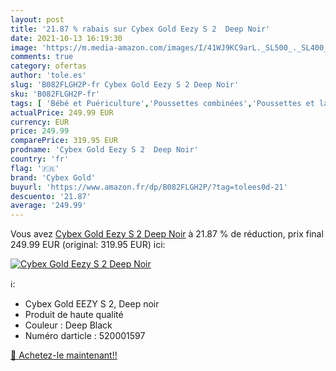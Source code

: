 ```yaml
---
layout: post
title: '21.87 % rabais sur Cybex Gold Eezy S 2  Deep Noir'
date: 2021-10-13 16:19:30
image: 'https://m.media-amazon.com/images/I/41WJ9KC9arL._SL500_._SL400_.jpg'
comments: true
category: ofertas
author: 'tole.es'
slug: 'B082FLGH2P-fr Cybex Gold Eezy S 2 Deep Noir'
sku: 'B082FLGH2P-fr'
tags: [ 'Bébé et Puériculture','Poussettes combinées','Poussettes et landaus','Poussettes, landaus et accessoires','cybex gold', ]
actualPrice: 249.99 EUR
currency: EUR
price: 249.99
comparePrice: 319.95 EUR
prodname: 'Cybex Gold Eezy S 2  Deep Noir'
country: 'fr'
flag: '🇫🇷'
brand: 'Cybex Gold'
buyurl: 'https://www.amazon.fr/dp/B082FLGH2P/?tag=tolees0d-21'
descuento: '21.87'
average: '249.99'
---
```


Vous avez [Cybex Gold Eezy S 2  Deep Noir](https://www.amazon.fr/dp/B082FLGH2P/?tag=tolees0d-21)  à  21.87 % de réduction, prix final  249.99 EUR (original: 319.95 EUR) ici:

[![Cybex Gold Eezy S 2  Deep Noir](https://m.media-amazon.com/images/I/41WJ9KC9arL._SL500_._SL400_.jpg)](https://www.amazon.fr/dp/B082FLGH2P/?tag=tolees0d-21)

ℹ️:

- Cybex Gold EEZY S 2, Deep noir
- Produit de haute qualité
- Couleur : Deep Black
- Numéro darticle : 520001597

[🛒 Achetez-le maintenant!!](https://www.amazon.fr/dp/B082FLGH2P/?tag=tolees0d-21)
